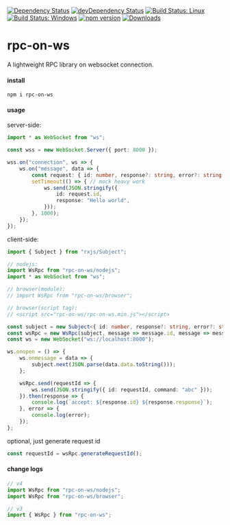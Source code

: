 [![Dependency Status](https://david-dm.org/plantain-00/rpc-on-ws.svg)](https://david-dm.org/plantain-00/rpc-on-ws)
[![devDependency Status](https://david-dm.org/plantain-00/rpc-on-ws/dev-status.svg)](https://david-dm.org/plantain-00/rpc-on-ws#info=devDependencies)
[![Build Status: Linux](https://travis-ci.org/plantain-00/rpc-on-ws.svg?branch=master)](https://travis-ci.org/plantain-00/rpc-on-ws)
[![Build Status: Windows](https://ci.appveyor.com/api/projects/status/github/plantain-00/rpc-on-ws?branch=master&svg=true)](https://ci.appveyor.com/project/plantain-00/rpc-on-ws/branch/master)
[![npm version](https://badge.fury.io/js/rpc-on-ws.svg)](https://badge.fury.io/js/rpc-on-ws)
[![Downloads](https://img.shields.io/npm/dm/rpc-on-ws.svg)](https://www.npmjs.com/package/rpc-on-ws)

# rpc-on-ws
A lightweight RPC library on websocket connection.

#### install

`npm i rpc-on-ws`

#### usage

server-side:

```ts
import * as WebSocket from "ws";

const wss = new WebSocket.Server({ port: 8000 });

wss.on("connection", ws => {
    ws.on("message", data => {
        const request: { id: number, response?: string, error?: string } = JSON.parse(data.toString());
        setTimeout(() => { // mock heavy work
            ws.send(JSON.stringify({
                id: request.id,
                response: "Hello world",
            }));
        }, 1000);
    });
});
```

client-side:

```ts
import { Subject } from "rxjs/Subject";

// nodejs:
import WsRpc from "rpc-on-ws/nodejs";
import * as WebSocket from "ws";

// browser(module):
// import WsRpc from "rpc-on-ws/browser";

// browser(script tag):
// <script src="rpc-on-ws/rpc-on-ws.min.js"></script>

const subject = new Subject<{ id: number, response?: string, error?: string }>();
const wsRpc = new WsRpc(subject, message => message.id, message => message.error);
const ws = new WebSocket("ws://localhost:8000");

ws.onopen = () => {
    ws.onmessage = data => {
        subject.next(JSON.parse(data.data.toString()));
    };

    wsRpc.send(requestId => {
        ws.send(JSON.stringify({ id: requestId, command: "abc" }));
    }).then(response => {
        console.log(`accept: ${response.id} ${response.response}`);
    }, error => {
        console.log(error);
    });
};
```

optional, just generate request id

```ts
const requestId = wsRpc.generateRequestId();
```

#### change logs

```ts
// v4
import WsRpc from "rpc-on-ws/nodejs";
import WsRpc from "rpc-on-ws/browser";

// v3
import { WsRpc } from "rpc-on-ws";
```
